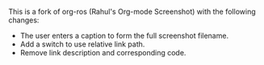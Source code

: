 This is a fork of org-ros (Rahul's Org-mode Screenshot) with the following changes:

- The user enters a caption  to form the full screenshot filename.
- Add a switch to use relative link path.
- Remove link description and corresponding code. 

